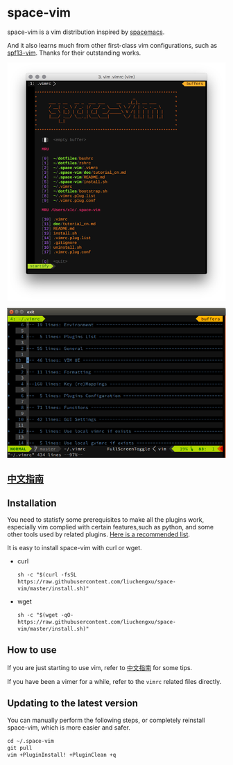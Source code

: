 # space-vim

space-vim is a vim distribution inspired by [spacemacs](https://github.com/syl20bnr/spacemacs).

And it also learns much from other first-class vim configurations, such as [spf13-vim](https://github.com/spf13/spf13-vim).
Thanks for their outstanding works.

![screenshot](doc/img/screenshot.png)

![ubuntu](doc/img/ubuntu.png)

## [中文指南](doc/tutorial_cn.md)

## Installation

You need to statisfy some prerequisites to make all the plugins work, especially vim complied with certain features,such as python, and some other tools used by related plugins. [Here is a recommended list](doc/tutorial_cn.md#prerequisites).

It is easy to install space-vim with curl or wget.

- curl

  ```
  sh -c "$(curl -fsSL https://raw.githubusercontent.com/liuchengxu/space-vim/master/install.sh)"
  ```

- wget

  ```
  sh -c "$(wget -qO- https://raw.githubusercontent.com/liuchengxu/space-vim/master/install.sh)"
  ```

## How to use

If you are just starting to use vim, refer to [中文指南](doc/tutorial_cn.md) for some tips.

If you have been a vimer for a while, refer to the `vimrc` related files directly.

## Updating to the latest version

You can manually perform the following steps, or completely reinstall space-vim, which is more easier and safer.

```
cd ~/.space-vim
git pull
vim +PluginInstall! +PluginClean +q
```
